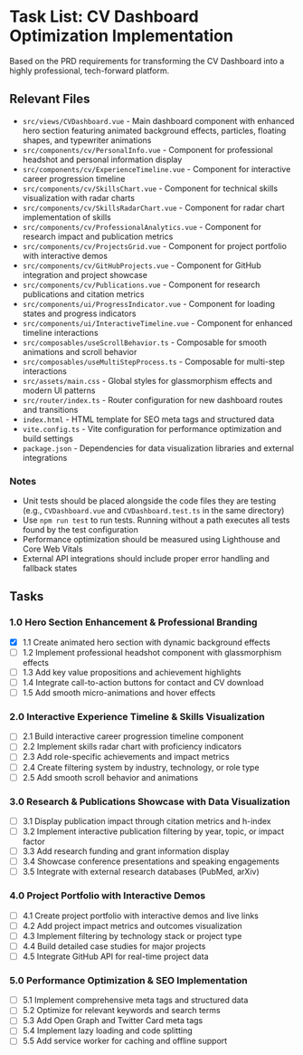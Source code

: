# Task List: CV Dashboard Optimization Implementation

Based on the PRD requirements for transforming the CV Dashboard into a highly professional, tech-forward platform.

## Relevant Files

- `src/views/CVDashboard.vue` - Main dashboard component with enhanced hero section featuring animated background effects, particles, floating shapes, and typewriter animations
- `src/components/cv/PersonalInfo.vue` - Component for professional headshot and personal information display
- `src/components/cv/ExperienceTimeline.vue` - Component for interactive career progression timeline
- `src/components/cv/SkillsChart.vue` - Component for technical skills visualization with radar charts
- `src/components/cv/SkillsRadarChart.vue` - Component for radar chart implementation of skills
- `src/components/cv/ProfessionalAnalytics.vue` - Component for research impact and publication metrics
- `src/components/cv/ProjectsGrid.vue` - Component for project portfolio with interactive demos
- `src/components/cv/GitHubProjects.vue` - Component for GitHub integration and project showcase
- `src/components/cv/Publications.vue` - Component for research publications and citation metrics
- `src/components/ui/ProgressIndicator.vue` - Component for loading states and progress indicators
- `src/components/ui/InteractiveTimeline.vue` - Component for enhanced timeline interactions
- `src/composables/useScrollBehavior.ts` - Composable for smooth animations and scroll behavior
- `src/composables/useMultiStepProcess.ts` - Composable for multi-step interactions
- `src/assets/main.css` - Global styles for glassmorphism effects and modern UI patterns
- `src/router/index.ts` - Router configuration for new dashboard routes and transitions
- `index.html` - HTML template for SEO meta tags and structured data
- `vite.config.ts` - Vite configuration for performance optimization and build settings
- `package.json` - Dependencies for data visualization libraries and external integrations

### Notes

- Unit tests should be placed alongside the code files they are testing (e.g., `CVDashboard.vue` and `CVDashboard.test.ts` in the same directory)
- Use `npm run test` to run tests. Running without a path executes all tests found by the test configuration
- Performance optimization should be measured using Lighthouse and Core Web Vitals
- External API integrations should include proper error handling and fallback states

## Tasks

### 1.0 Hero Section Enhancement & Professional Branding
- [x] 1.1 Create animated hero section with dynamic background effects
- [ ] 1.2 Implement professional headshot component with glassmorphism effects
- [ ] 1.3 Add key value propositions and achievement highlights
- [ ] 1.4 Integrate call-to-action buttons for contact and CV download
- [ ] 1.5 Add smooth micro-animations and hover effects

### 2.0 Interactive Experience Timeline & Skills Visualization
- [ ] 2.1 Build interactive career progression timeline component
- [ ] 2.2 Implement skills radar chart with proficiency indicators
- [ ] 2.3 Add role-specific achievements and impact metrics
- [ ] 2.4 Create filtering system by industry, technology, or role type
- [ ] 2.5 Add smooth scroll behavior and animations

### 3.0 Research & Publications Showcase with Data Visualization
- [ ] 3.1 Display publication impact through citation metrics and h-index
- [ ] 3.2 Implement interactive publication filtering by year, topic, or impact factor
- [ ] 3.3 Add research funding and grant information display
- [ ] 3.4 Showcase conference presentations and speaking engagements
- [ ] 3.5 Integrate with external research databases (PubMed, arXiv)

### 4.0 Project Portfolio with Interactive Demos
- [ ] 4.1 Create project portfolio with interactive demos and live links
- [ ] 4.2 Add project impact metrics and outcomes visualization
- [ ] 4.3 Implement filtering by technology stack or project type
- [ ] 4.4 Build detailed case studies for major projects
- [ ] 4.5 Integrate GitHub API for real-time project data

### 5.0 Performance Optimization & SEO Implementation
- [ ] 5.1 Implement comprehensive meta tags and structured data
- [ ] 5.2 Optimize for relevant keywords and search terms
- [ ] 5.3 Add Open Graph and Twitter Card meta tags
- [ ] 5.4 Implement lazy loading and code splitting
- [ ] 5.5 Add service worker for caching and offline support